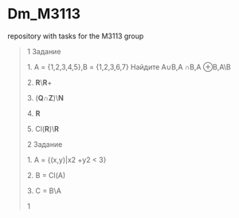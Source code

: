 # Dm_M3113
repository with tasks for the M3113 group
> 1 Задание
>
> 1\. A = {1,2,3,4,5},B = {1,2,3,6,7} Найдите A∪B,A ∩B,A ⊕B,A\B
>
> 2\. **R**\\**R**+
>
> 3\. (**Q**∩**Z**)\\**N**
>
> 4\. **R**
>
> 5\. Cl(**R**)\\**R**
>
> 2 Задание
>
> 1\. A = {(x,y)\|x2 +y2 \< 3}
>
> 2\. B = Cl(A)
>
> 3\. C = B\A
>
> 1
